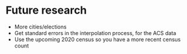 # Future research

- More cities/elections
- Get standard errors in the interpolation process, for the ACS data
- Use the upcoming 2020 census so you have a more recent census count
